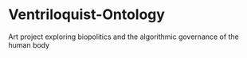 # Ventriloquist-Ontology
Art project exploring biopolitics and the algorithmic governance of the human body
